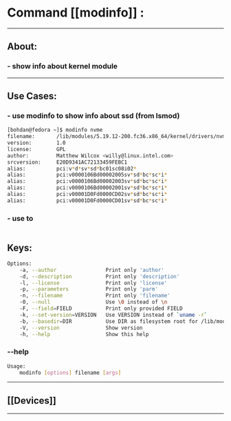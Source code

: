 #  Command [[modinfo]] :

***

## About:

### - show info about kernel module

***

## Use Cases:

### - use modinfo to show info about ssd (from lsmod)
```sh
[bohdan@fedora ~]$ modinfo nvme
filename:       /lib/modules/5.19.12-200.fc36.x86_64/kernel/drivers/nvme/host/nvme.ko.xz
version:        1.0
license:        GPL
author:         Matthew Wilcox <willy@linux.intel.com>
srcversion:     E20D9341AC72133459FEBC1
alias:          pci:v*d*sv*sd*bc01sc08i02*
alias:          pci:v0000106Bd00002005sv*sd*bc*sc*i*
alias:          pci:v0000106Bd00002003sv*sd*bc*sc*i*
alias:          pci:v0000106Bd00002001sv*sd*bc*sc*i*
alias:          pci:v00001D0Fd0000CD02sv*sd*bc*sc*i*
alias:          pci:v00001D0Fd0000CD01sv*sd*bc*sc*i*

```

### - use to 
```sh

```


## Keys:
```sh
Options:
	-a, --author                Print only 'author'
	-d, --description           Print only 'description'
	-l, --license               Print only 'license'
	-p, --parameters            Print only 'parm'
	-n, --filename              Print only 'filename'
	-0, --null                  Use \0 instead of \n
	-F, --field=FIELD           Print only provided FIELD
	-k, --set-version=VERSION   Use VERSION instead of `uname -r`
	-b, --basedir=DIR           Use DIR as filesystem root for /lib/modules
	-V, --version               Show version
	-h, --help                  Show this help

```

### --help
```sh
Usage:
	modinfo [options] filename [args]

```

***

## [[Devices]]

***
